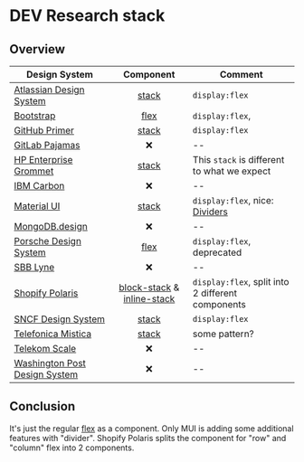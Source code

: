 # DEV Research stack

## Overview

| Design System                                                                           |                                                                                     Component                                                                                     | Comment                                                                             |
| --------------------------------------------------------------------------------------- | :-------------------------------------------------------------------------------------------------------------------------------------------------------------------------------: | ----------------------------------------------------------------------------------- |
| [Atlassian Design System](https://bitbucket.org/atlassian/atlaskit/src/master/)         |                                                      [stack](https://atlassian.design/components/primitives/stack/examples)                                                       | `display:flex`                                                                      |
| [Bootstrap](https://github.com/twbs/bootstrap)                                          |                                                             [flex](https://getbootstrap.com/docs/4.3/utilities/flex/)                                                             | `display:flex`,                                                                     |
| [GitHub Primer](https://github.com/primer/css)                                          |                                                                  [stack](https://primer.style/components/stack)                                                                   | `display:flex`                                                                      |
| [GitLab Pajamas](https://gitlab.com/gitlab-org/gitlab-services/design.gitlab.com)       |                                                                                        ❌                                                                                         | --                                                                                  |
| [HP Enterprise Grommet](https://github.com/grommet/grommet)                             |                                                                       [stack](https://v2.grommet.io/stack)                                                                        | This `stack` is different to what we expect                                         |
| [IBM Carbon](https://github.com/carbon-design-system/carbon)                            |                                                                                        ❌                                                                                         | --                                                                                  |
| [Material UI](https://github.com/mui/material-ui)                                       |                                                                 [stack](https://mui.com/material-ui/react-stack/)                                                                 | `display:flex`, nice: [Dividers](https://mui.com/material-ui/react-stack/#dividers) |
| [MongoDB.design](https://github.com/mongodb/design)                                     |                                                                                        ❌                                                                                         | --                                                                                  |
| [Porsche Design System](https://github.com/porsche-design-system/porsche-design-system) |                                                       [flex](https://designsystem.porsche.com/v3/components/flex/examples)                                                        | `display:flex`, deprecated                                                          |
| [SBB Lyne](https://github.com/lyne-design-system/lyne-components)                       |                                                                                        ❌                                                                                         | --                                                                                  |
| [Shopify Polaris](https://github.com/Shopify/polaris)                                   | [block-stack](https://polaris.shopify.com/components/layout-and-structure/block-stack) & [inline-stack](https://polaris.shopify.com/components/layout-and-structure/inline-stack) | `display:flex`, split into 2 different components                                   |
| [SNCF Design System](https://gitlab.com/SNCF/wcs)                                       |                                                     [stack](https://designmetier-bootstrap.sncf.fr/docs/4.3/utilities/flex/)                                                      | `display:flex`                                                                      |
| [Telefonica Mistica](https://github.com/Telefonica/mistica-web)                         |                                            [stack](https://brandfactory.telefonica.com/d/iSp7b1DkYygv/n-a#/fundamentals/spacing:69673)                                            | some pattern?                                                                       |
| [Telekom Scale](https://github.com/telekom/scale)                                       |                                                                                        ❌                                                                                         | --                                                                                  |
| [Washington Post Design System](https://build.washingtonpost.com/)                      |                                                                                        ❌                                                                                         | --                                                                                  |

## Conclusion

It's just the regular [flex](https://developer.mozilla.org/en-US/docs/Web/CSS/flex) as a component.
Only MUI is adding some additional features with "divider".
Shopify Polaris splits the component for "row" and "column" flex into 2 components.
